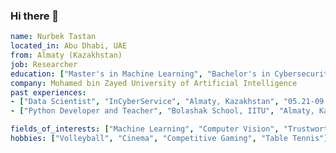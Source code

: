 ### Hi there 👋


```yaml
name: Nurbek Tastan 
located_in: Abu Dhabi, UAE 
from: Almaty (Kazakhstan) 
job: Researcher 
education: ["Master's in Machine Learning", "Bachelor's in Cybersecurity"] 
company: Mohamed bin Zayed University of Artificial Intelligence 
past experiences: 
- ["Data Scientist", "InCyberService", "Almaty, Kazakhstan", "05.21-09.21"]
- ["Python Developer and Teacher", "Bolashak School, IITU", "Almaty, Kazakhstan", "01.18-03.19"]

fields_of_interests: ["Machine Learning", "Computer Vision", "Trustworthy AI", "Federated Learning"]
hobbies: ["Volleyball", "Cinema", "Competitive Gaming", "Table Tennis"]
```


<!--
**tnurbek/tnurbek** is a ✨ _special_ ✨ repository because its `README.md` (this file) appears on your GitHub profile.

Here are some ideas to get you started:

- 🔭 I’m currently working on ...
- 🌱 I’m currently learning ...
- 👯 I’m looking to collaborate on ...
- 🤔 I’m looking for help with ...
- 💬 Ask me about ...
- 📫 How to reach me: ...
- 😄 Pronouns: ...
- ⚡ Fun fact: ...
-->
